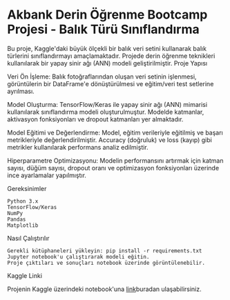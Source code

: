 # Akbank Derin Öğrenme Bootcamp Projesi - Balık Türü Sınıflandırma

Bu proje, Kaggle'daki büyük ölçekli bir balık veri setini kullanarak balık türlerini sınıflandırmayı amaçlamaktadır. Projede derin öğrenme teknikleri kullanılarak bir yapay sinir ağı (ANN) modeli geliştirilmiştir.
Proje Yapısı

Veri Ön İşleme: Balık fotoğraflarından oluşan veri setinin işlenmesi, görüntülerin bir DataFrame'e dönüştürülmesi ve eğitim/veri test setlerine ayrılması.

Model Oluşturma: TensorFlow/Keras ile yapay sinir ağı (ANN) mimarisi kullanılarak sınıflandırma modeli oluşturulmuştur. Modelde katmanlar, aktivasyon fonksiyonları ve dropout katmanları yer almaktadır.

Model Eğitimi ve Değerlendirme: Model, eğitim verileriyle eğitilmiş ve başarı metrikleriyle değerlendirilmiştir. Accuracy (doğruluk) ve loss (kayıp) gibi metrikler kullanılarak performans analiz edilmiştir.

Hiperparametre Optimizasyonu: Modelin performansını artırmak için katman sayısı, düğüm sayısı, dropout oranı ve optimizasyon fonksiyonları üzerinde ince ayarlamalar yapılmıştır.

Gereksinimler

    Python 3.x
    TensorFlow/Keras
    NumPy
    Pandas
    Matplotlib

Nasıl Çalıştırılır

    Gerekli kütüphaneleri yükleyin: pip install -r requirements.txt
    Jupyter notebook'u çalıştırarak modeli eğitin.
    Proje çıktıları ve sonuçları notebook üzerinde görüntülenebilir.

Kaggle Linki

Projenin Kaggle üzerindeki notebook'una [link](https://www.kaggle.com/code/enescatal/akbank-derin-renme-proje)buradan ulaşabilirsiniz.
